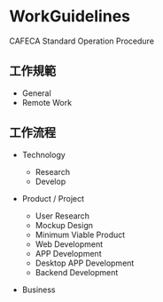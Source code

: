 # WorkGuidelines
CAFECA Standard Operation Procedure

## 工作規範
- General
- Remote Work

## 工作流程
- Technology
  - Research
  - Develop

- Product / Project
  - User Research
  - Mockup Design
  - Minimum Viable Product
  - Web Development
  - APP Development
  - Desktop APP Development
  - Backend Development

- Business
  
